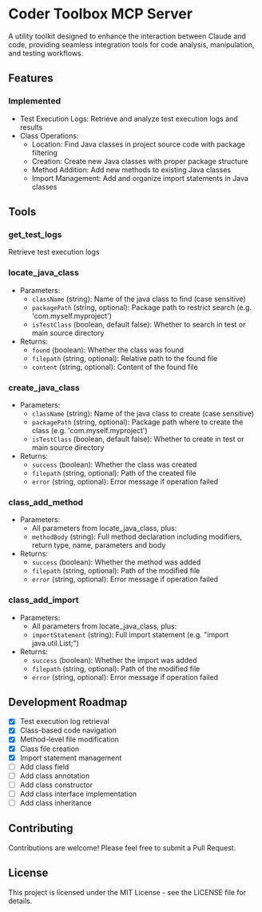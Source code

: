# Coder Toolbox MCP Server

A utility toolkit designed to enhance the interaction between Claude and code, providing seamless integration tools for code analysis, manipulation, and testing workflows.

## Features

### Implemented
- Test Execution Logs: Retrieve and analyze test execution logs and results
- Class Operations:
  - Location: Find Java classes in project source code with package filtering
  - Creation: Create new Java classes with proper package structure
  - Method Addition: Add new methods to existing Java classes
  - Import Management: Add and organize import statements in Java classes

## Tools

### get_test_logs
Retrieve test execution logs

### locate_java_class
- Parameters:
  - `className` (string): Name of the java class to find (case sensitive)
  - `packagePath` (string, optional): Package path to restrict search (e.g. 'com.myself.myproject')
  - `isTestClass` (boolean, default false): Whether to search in test or main source directory
- Returns:
  - `found` (boolean): Whether the class was found
  - `filepath` (string, optional): Relative path to the found file
  - `content` (string, optional): Content of the found file

### create_java_class
- Parameters:
  - `className` (string): Name of the java class to create (case sensitive)
  - `packagePath` (string, optional): Package path where to create the class (e.g. 'com.myself.myproject')
  - `isTestClass` (boolean, default false): Whether to create in test or main source directory
- Returns:
  - `success` (boolean): Whether the class was created
  - `filepath` (string, optional): Path of the created file
  - `error` (string, optional): Error message if operation failed

### class_add_method
- Parameters:
  - All parameters from locate_java_class, plus:
  - `methodBody` (string): Full method declaration including modifiers, return type, name, parameters and body
- Returns:
  - `success` (boolean): Whether the method was added
  - `filepath` (string, optional): Path of the modified file
  - `error` (string, optional): Error message if operation failed

### class_add_import
- Parameters:
  - All parameters from locate_java_class, plus:
  - `importStatement` (string): Full import statement (e.g. "import java.util.List;")
- Returns:
  - `success` (boolean): Whether the import was added
  - `filepath` (string, optional): Path of the modified file
  - `error` (string, optional): Error message if operation failed

## Development Roadmap
- [x] Test execution log retrieval
- [x] Class-based code navigation
- [x] Method-level file modification
- [x] Class file creation
- [x] Import statement management
- [ ] Add class field
- [ ] Add class annotation
- [ ] Add class constructor
- [ ] Add class interface implementation
- [ ] Add class inheritance

## Contributing
Contributions are welcome! Please feel free to submit a Pull Request.

## License
This project is licensed under the MIT License - see the LICENSE file for details.

